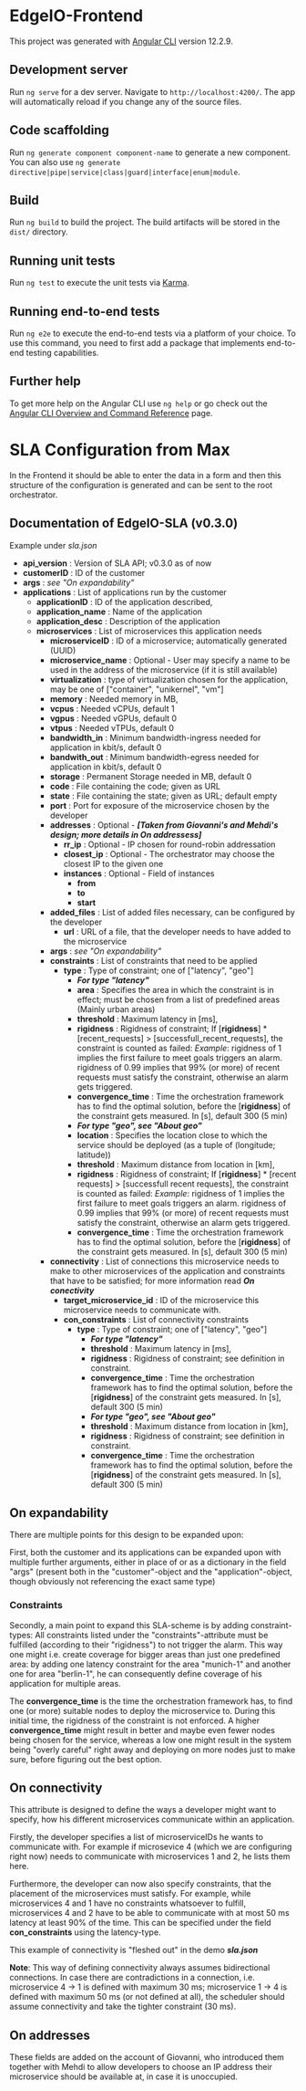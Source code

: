 # EdgeIO-Frontend

This project was generated with [Angular CLI](https://github.com/angular/angular-cli) version 12.2.9.

## Development server

Run `ng serve` for a dev server. Navigate to `http://localhost:4200/`. The app will automatically reload if you change any of the source files.

## Code scaffolding

Run `ng generate component component-name` to generate a new component. You can also use `ng generate directive|pipe|service|class|guard|interface|enum|module`.

## Build

Run `ng build` to build the project. The build artifacts will be stored in the `dist/` directory.

## Running unit tests

Run `ng test` to execute the unit tests via [Karma](https://karma-runner.github.io).

## Running end-to-end tests

Run `ng e2e` to execute the end-to-end tests via a platform of your choice. To use this command, you need to first add a package that implements end-to-end testing capabilities.

## Further help

To get more help on the Angular CLI use `ng help` or go check out the [Angular CLI Overview and Command Reference](https://angular.io/cli) page.

# SLA Configuration from Max

In the Frontend it should be able to enter the data in a form and then this structure of the configuration is generated and can be sent to the root orchestrator.

## Documentation of EdgeIO-SLA (v0.3.0)
Example under *sla.json*

- **api_version** : Version of SLA API; v0.3.0 as of now
- **customerID** : ID of the customer
- **args** : *see "On expandability"*
- **applications** : List of applications run by the customer
  - **applicationID** : ID of the application described,
  - **application_name** : Name of the application
  - **application_desc** : Description of the application
  - **microservices** : List of microservices this application needs
    - **microserviceID** : ID of a microservice; automatically generated (UUID)
    - **microservice_name** : Optional - User may specify a name to be used in the address of the microservice (if it is still available)
    - **virtualization** : type of virtualization chosen for the application, may be one of ["container", "unikernel", "vm"]
    - **memory** : Needed memory in MB,
    - **vcpus** : Needed vCPUs, default 1
    - **vgpus** : Needed vGPUs, default 0
    - **vtpus** : Needed vTPUs, default 0
    - **bandwidth_in** : Minimum bandwidth-ingress needed for application in kbit/s, default 0
    - **bandwith_out** : Minimum bandwidth-egress needed for application in kbit/s, default 0
    - **storage** : Permanent Storage needed in MB, default 0
    - **code** : File containing the code; given as URL
    - **state** : File containing the state; given as URL; default empty
    - **port** : Port for exposure of the microservice chosen by the developer
    - **addresses** : Optional - ***[Taken from Giovanni's and Mehdi's design; more details in On addressess]***
      - **rr_ip** : Optional - IP chosen for round-robin addressation
      - **closest_ip** : Optional - The orchestrator may choose the closest IP to the given one
      - **instances** : Optional - Field of instances
        - **from**
        - **to**
        - **start**
    - **added_files** : List of added files necessary, can be configured by the developer
      - **url** : URL of a file, that the developer needs to have added to the microservice
    - **args** : *see "On expandability"*
    - **constraints** : List of constraints that need to be applied
      - **type** : Type of constraint; one of ["latency", "geo"]
        - ***For type "latency"***
        - **area** : Specifies the area in which the constraint is in effect; must be chosen from a list of predefined areas (Mainly urban areas)
        - **threshold** : Maximum latency in [ms],
        - **rigidness** : Rigidness of constraint; If [**rigidness**] * [recent_requests] > [successfull_recent_requests], the constraint is counted as failed: *Example*: rigidness of 1 implies the first failure to meet goals triggers an alarm. rigidness of 0.99 implies that 99% (or more) of recent requests must satisfy the constraint, otherwise an alarm gets triggered.
        - **convergence_time** : Time the orchestration framework has to find the optimal solution, before the [**rigidness**] of the constraint gets measured. In [s], default 300 (5 min)
        - ***For type "geo", see "About geo"***
        - **location** : Specifies the location close to which the service should be deployed (as a tuple of (longitude; latitude))
        - **threshold** : Maximum distance from location in [km],
        - **rigidness** : Rigidness of constraint; If [**rigidness**] * [recent requests] > [successfull recent requests], the constraint is counted as failed: *Example*: rigidness of 1 implies the first failure to meet goals triggers an alarm. rigidness of 0.99 implies that 99% (or more) of recent requests must satisfy the constraint, otherwise an alarm gets triggered.
        - **convergence_time** : Time the orchestration framework has to find the optimal solution, before the [**rigidness**] of the constraint gets measured. In [s], default 300 (5 min)
    - **connectivity** : List of connections this microservice needs to make to other microservices of the application and constraints that have to be satisfied; for more information read ***On conectivity***
      - **target_microservice_id** : ID of the microservice this microservice needs to communicate with.
      - **con_constraints** : List of connectivity constraints
        - **type** : Type of constraint; one of ["latency", "geo"]
          - ***For type "latency"***
          - **threshold** : Maximum latency in [ms],
          - **rigidness** : Rigidness of constraint; see definition in constraint.
          - **convergence_time** : Time the orchestration framework has to find the optimal solution, before the [**rigidness**] of the constraint gets measured. In [s], default 300 (5 min)
          - ***For type "geo", see "About geo"***
          - **threshold** : Maximum distance from location in [km],
          - **rigidness** : Rigidness of constraint; see definition in constraint.
          - **convergence_time** : Time the orchestration framework has to find the optimal solution, before the [**rigidness**] of the constraint gets measured. In [s], default 300 (5 min)

## On expandability

There are multiple points for this design to be expanded upon:

First, both the customer and its applications can be expanded upon with multiple further arguments, either in place of or as a dictionary in the field "args" (present both in the "customer"-object and the "application"-object, though obviously not referencing the exact same type)

### Constraints

Secondly, a main point to expand this SLA-scheme is by adding constraint-types: All constraints listed under the "constraints"-attribute must be fulfilled (according to their "rigidness") to not trigger the alarm. This way one might i.e. create coverage for bigger areas than just one predefined area: by adding one latency constraint for the area "munich-1" and another one for area "berlin-1", he can consequently define coverage of his application for multiple areas.

The **convergence_time** is the time the orchestration framework has, to find one (or more) suitable nodes to deploy the microservice to. During this initial time, the rigidness of the constraint is not enforced. A higher **convergence_time** might result in better and maybe even fewer nodes being chosen for the service, whereas a low one might result in the system being "overly careful" right away and deploying on more nodes just to make sure, before figuring out the best option.

## On connectivity

This attribute is designed to define the ways a developer might want to specify, how his different microservices communicate within an application.

Firstly, the developer specifies a list of microserviceIDs he wants to communicate with. For example if microsevice 4 (which we are configuring right now) needs to communicate with microservices 1 and 2, he lists them here.

Furthermore, the developer can now also specify constraints, that the placement of the microservices must satisfy. For example, while microservices 4 and 1 have no constraints whatsoever to fulfill, microservices 4 and 2 have to be able to communicate with at most 50 ms latency at least 90% of the time. This can be specified under the field **con_constraints** using the latency-type.

This example of connectivity is "fleshed out" in the demo ***sla.json***

**Note**: This way of defining connectivity always assumes bidirectional connections. In case there are contradictions in a connection, i.e. microservice 4 -> 1 is defined with maximum 30 ms; microservice 1 -> 4 is defined with maximum 50 ms (or not defined at all), the scheduler should assume connectivity and take the tighter constraint (30 ms).

## On addresses

These fields are added on the account of Giovanni, who introduced them together with Mehdi to allow developers to choose an IP address their microservice should be available at, in case it is unoccupied.
